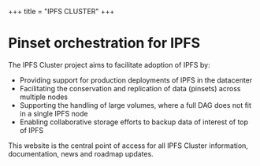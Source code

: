 +++
title = "IPFS CLUSTER"
+++

# Pinset orchestration for IPFS

The IPFS Cluster project aims to facilitate adoption of IPFS by:

* Providing support for production deployments of IPFS in the datacenter
* Facilitating the conservation and replication of data (pinsets) across multiple nodes
* Supporting the handling of large volumes, where a full DAG does not fit in a single IPFS node
* Enabling collaborative storage efforts to backup data of interest of top of IPFS

This website is the central point of access for all IPFS Cluster information, documentation, news and roadmap updates.
